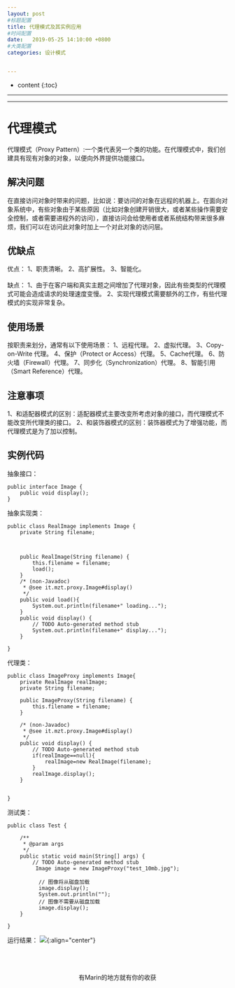 ```yaml
---
layout: post
#标题配置
title: 代理模式及其实例应用
#时间配置
date:   2019-05-25 14:10:00 +0800
#大类配置
categories: 设计模式


---
```


* content
{:toc}
---
---

# 代理模式
代理模式（Proxy Pattern）:一个类代表另一个类的功能。在代理模式中，我们创建具有现有对象的对象，以便向外界提供功能接口。

## 解决问题
在直接访问对象时带来的问题，比如说：要访问的对象在远程的机器上。在面向对象系统中，有些对象由于某些原因（比如对象创建开销很大，或者某些操作需要安全控制，或者需要进程外的访问），直接访问会给使用者或者系统结构带来很多麻烦，我们可以在访问此对象时加上一个对此对象的访问层。

## 优缺点
优点： 1、职责清晰。 2、高扩展性。 3、智能化。<br><br>
缺点： 1、由于在客户端和真实主题之间增加了代理对象，因此有些类型的代理模式可能会造成请求的处理速度变慢。 2、实现代理模式需要额外的工作，有些代理模式的实现非常复杂。

## 使用场景
按职责来划分，通常有以下使用场景： 1、远程代理。 2、虚拟代理。 3、Copy-on-Write 代理。 4、保护（Protect or Access）代理。 5、Cache代理。 6、防火墙（Firewall）代理。 7、同步化（Synchronization）代理。 8、智能引用（Smart Reference）代理。

## 注意事项
1、和适配器模式的区别：适配器模式主要改变所考虑对象的接口，而代理模式不能改变所代理类的接口。 2、和装饰器模式的区别：装饰器模式为了增强功能，而代理模式是为了加以控制。

## 实例代码
抽象接口：
```
public interface Image {
	public void display();
}
```
抽象实现类：
```
public class RealImage implements Image {
	private String filename;
	
	

	public RealImage(String filename) {
		this.filename = filename;
		load();
	}
	/* (non-Javadoc)
	 * @see it.mzt.proxy.Image#display()
	 */
	public void load(){
		System.out.println(filename+" loading...");
	}
	public void display() {
		// TODO Auto-generated method stub
		System.out.println(filename+" display...");
	}

}
```
代理类：
```
public class ImageProxy implements Image{
	private RealImage realImage;
	private String filename;
	
	public ImageProxy(String filename) {
		this.filename = filename;
	}

	/* (non-Javadoc)
	 * @see it.mzt.proxy.Image#display()
	 */
	public void display() {
		// TODO Auto-generated method stub
		if(realImage==null){
			realImage=new RealImage(filename);
		}
		realImage.display();
	}
		

}

```
测试类：
```
public class Test {

	/**
	 * @param args
	 */
	public static void main(String[] args) {
		// TODO Auto-generated method stub
		 Image image = new ImageProxy("test_10mb.jpg");
		 
	      // 图像将从磁盘加载
	      image.display(); 
	      System.out.println("");
	      // 图像不需要从磁盘加载
	      image.display();  
	}

}
```
运行结果：
![](https://itmanmzt.github.io/styles/images/daili/001.jpg){:align="center"}<br><br>
<br>

<br>

<center>有Marin的地方就有你的收获</center>
